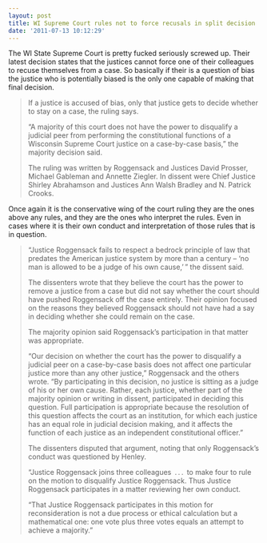 ```yaml
---
layout: post
title: WI Supreme Court rules not to force recusals in split decision
date: '2011-07-13 10:12:29'
---
```


The WI State Supreme Court is pretty fucked seriously screwed up. Their latest decision states that the justices cannot force one of their colleagues to recuse themselves from a case. So basically if their is a question of bias the justice who is potentially biased is the only one capable of making that final decision.

> If a justice is accused of bias, only that justice gets to decide whether to stay on a case, the ruling says.
> 
> “A majority of this court does not have the power to disqualify a judicial peer from performing the constitutional functions of a Wisconsin Supreme Court justice on a case-by-case basis,” the majority decision said.
> 
> The ruling was written by Roggensack and Justices David Prosser, Michael Gableman and Annette Ziegler. In dissent were Chief Justice Shirley Abrahamson and Justices Ann Walsh Bradley and N. Patrick Crooks.

Once again it is the conservative wing of the court ruling they are the ones above any rules, and they are the ones who interpret the rules. Even in cases where it is their own conduct and interpretation of those rules that is in question.

> “Justice Roggensack fails to respect a bedrock principle of law that predates the American justice system by more than a century – ‘no man is allowed to be a judge of his own cause,’ ” the dissent said.
> 
> The dissenters wrote that they believe the court has the power to remove a justice from a case but did not say whether the court should have pushed Roggensack off the case entirely. Their opinion focused on the reasons they believed Roggensack should not have had a say in deciding whether she could remain on the case.
> 
> The majority opinion said Roggensack’s participation in that matter was appropriate.
> 
> “Our decision on whether the court has the power to disqualify a judicial peer on a case-by-case basis does not affect one particular justice more than any other justice,” Roggensack and the others wrote. “By participating in this decision, no justice is sitting as a judge of his or her own cause. Rather, each justice, whether part of the majority opinion or writing in dissent, participated in deciding this question. Full participation is appropriate because the resolution of this question affects the court as an institution, for which each justice has an equal role in judicial decision making, and it affects the function of each justice as an independent constitutional officer.”
> 
> The dissenters disputed that argument, noting that only Roggensack’s conduct was questioned by Henley.
> 
> “Justice Roggensack joins three colleagues . . . to make four to rule on the motion to disqualify Justice Roggensack. Thus Justice Roggensack participates in a matter reviewing her own conduct.
> 
> “That Justice Roggensack participates in this motion for reconsideration is not a due process or ethical calculation but a mathematical one: one vote plus three votes equals an attempt to achieve a majority.”